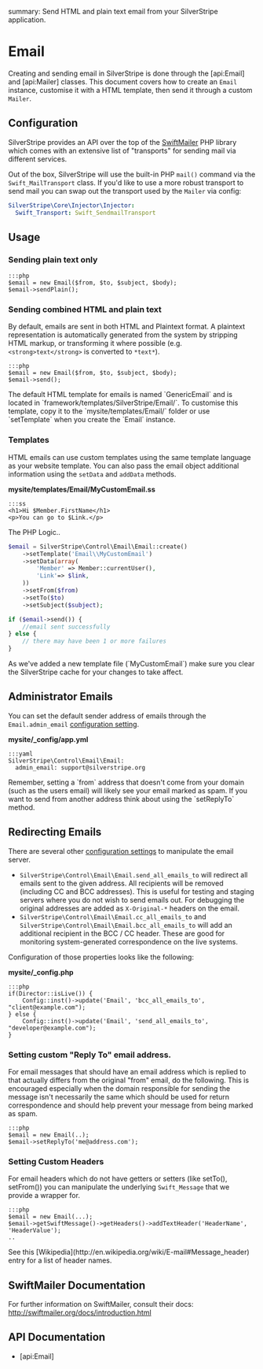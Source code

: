 summary: Send HTML and plain text email from your SilverStripe application.

# Email

Creating and sending email in SilverStripe is done through the [api:Email] and [api:Mailer] classes. This document 
covers how to create an `Email` instance, customise it with a HTML template, then send it through a custom `Mailer`.

## Configuration

SilverStripe provides an API over the top of the [SwiftMailer](http://swiftmailer.org/) PHP library which comes with an
extensive list of "transports" for sending mail via different services. 

Out of the box, SilverStripe will use the built-in PHP `mail()` command via the `Swift_MailTransport` class. If you'd
like to use a more robust transport to send mail you can swap out the transport used by the `Mailer` via config:

```yml
SilverStripe\Core\Injector\Injector:
  Swift_Transport: Swift_SendmailTransport
```

## Usage

### Sending plain text only

	:::php
	$email = new Email($from, $to, $subject, $body);
	$email->sendPlain();

### Sending combined HTML and plain text

By default, emails are sent in both HTML and Plaintext format. A plaintext representation is automatically generated 
from the system by stripping HTML markup, or transforming it where possible (e.g. `<strong>text</strong>` is converted 
to `*text*`).

	:::php
	$email = new Email($from, $to, $subject, $body);
	$email->send();

<div class="info" markdown="1">
The default HTML template for emails is named `GenericEmail` and is located in `framework/templates/SilverStripe/Email/`.
To customise this template, copy it to the `mysite/templates/Email/` folder or use `setTemplate` when you create the 
`Email` instance.
</div>


### Templates

HTML emails can use custom templates using the same template language as your website template. You can also pass the
email object additional information using the `setData` and `addData` methods. 

**mysite/templates/Email/MyCustomEmail.ss**

	:::ss
	<h1>Hi $Member.FirstName</h1>
	<p>You can go to $Link.</p>

The PHP Logic..

```php
$email = SilverStripe\Control\Email\Email::create()
    ->setTemplate('Email\\MyCustomEmail') 
    ->setData(array(
        'Member' => Member::currentUser(),
        'Link'=> $link,
    ))
    ->setFrom($from)
    ->setTo($to)
    ->setSubject($subject);

if ($email->send()) {
    //email sent successfully
} else {
    // there may have been 1 or more failures
}
```

<div class="alert" markdown="1">
As we've added a new template file (`MyCustomEmail`) make sure you clear the SilverStripe cache for your changes to
take affect.
</div>

## Administrator Emails

You can set the default sender address of emails through the `Email.admin_email` [configuration setting](/developer_guides/configuration).

**mysite/_config/app.yml**

	:::yaml
	SilverStripe\Control\Email\Email:
	  admin_email: support@silverstripe.org
  

<div class="alert" markdown="1">
Remember, setting a `from` address that doesn't come from your domain (such as the users email) will likely see your
email marked as spam. If you want to send from another address think about using the `setReplyTo` method.
</div>

## Redirecting Emails

There are several other [configuration settings](/developer_guides/configuration) to manipulate the email server.

*  `SilverStripe\Control\Email\Email.send_all_emails_to` will redirect all emails sent to the given address.
All recipients will be removed (including CC and BCC addresses). This is useful for testing and staging servers where 
you do not wish to send emails out. For debugging the original addresses are added as `X-Original-*` headers on the email.
*  `SilverStripe\Control\Email\Email.cc_all_emails_to` and `SilverStripe\Control\Email\Email.bcc_all_emails_to` will add
an additional recipient in the BCC / CC header. These are good for monitoring system-generated correspondence on the 
live systems.

Configuration of those properties looks like the following:

**mysite/_config.php**

	:::php
	if(Director::isLive()) {
		Config::inst()->update('Email', 'bcc_all_emails_to', "client@example.com");
	} else {
		Config::inst()->update('Email', 'send_all_emails_to', "developer@example.com");
	}

### Setting custom "Reply To" email address.

For email messages that should have an email address which is replied to that actually differs from the original "from" 
email, do the following. This is encouraged especially when the domain responsible for sending the message isn't
necessarily the same which should be used for return correspondence and should help prevent your message from being 
marked as spam. 

	:::php
	$email = new Email(..);
	$email->setReplyTo('me@address.com');

### Setting Custom Headers

For email headers which do not have getters or setters (like setTo(), setFrom()) you can manipulate the underlying
`Swift_Message` that we provide a wrapper for.

	:::php
	$email = new Email(...);
	$email->getSwiftMessage()->getHeaders()->addTextHeader('HeaderName', 'HeaderValue');
	..

<div class="info" markdown="1">
See this [Wikipedia](http://en.wikipedia.org/wiki/E-mail#Message_header) entry for a list of header names.
</div>

## SwiftMailer Documentation

For further information on SwiftMailer, consult their docs: http://swiftmailer.org/docs/introduction.html

## API Documentation

* [api:Email]
